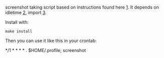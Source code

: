 screenshot taking script based on instructions found here [1]. It
depends on idletime [2], import [3].

Install with:

```make install```

Then you can use it like this in your crontab:

*/1 * * * * . $HOME/.profile; screenshot

[1]: https://wiki.archlinux.org/index.php/Taking_a_Screenshot
[2]: http://github.com/gpolitis/idletime
[3]: http://www.imagemagick.org/script/import.php